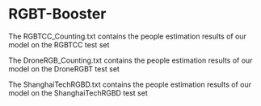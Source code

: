 # RGBT-Booster

The RGBTCC_Counting.txt contains the people estimation results of our model on the RGBTCC test set

The DroneRGB_Counting.txt contains the people estimation results of our model on the DroneRGBT test set

The ShanghaiTechRGBD.txt contains the people estimation results of our model on the ShanghaiTechRGBD test set
